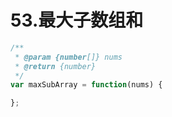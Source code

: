 # 53.最大子数组和

```js
/**
 * @param {number[]} nums
 * @return {number}
 */
var maxSubArray = function(nums) {

};
```